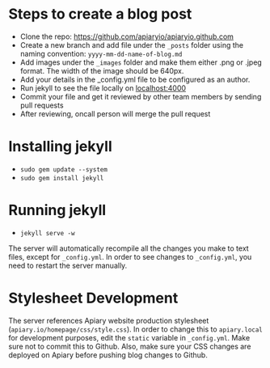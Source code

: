 
# Steps to create a blog post

 - Clone the repo: https://github.com/apiaryio/apiaryio.github.com
 - Create a new branch and add file under the `_posts` folder using the naming 
 convention: `yyyy-mm-dd-name-of-blog.md`
 - Add images under the `_images` folder and make them either .png or .jpeg format. The width of the image should be 640px.
 - Add your details in the _config.yml file to be configured as an author.
 - Run jekyll to see the file locally on [localhost:4000](http://localhost:4000)
 - Commit your file and get it reviewed by other team members by sending pull requests
 - After reviewing, oncall person will merge the pull request


# Installing jekyll


- `sudo gem update --system`
- `sudo gem install jekyll`

# Running jekyll

- `jekyll serve -w`

The server will automatically recompile all the changes you make to text files, except for `_config.yml`. In order to see changes to `_config.yml`, you need to restart the server manually.

# Stylesheet Development

The server references Apiary website production stylesheet (`apiary.io/homepage/css/style.css`). In order to change this to `apiary.local` for development purposes, edit the `static` variable in `_config.yml`. Make sure not to commit this to Github. Also, make sure your CSS changes are deployed on Apiary before pushing blog changes to Github.
